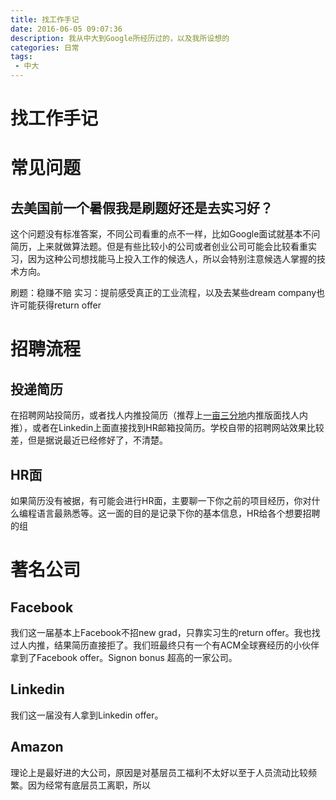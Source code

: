 ```yaml
---
title: 找工作手记
date: 2016-06-05 09:07:36
description: 我从中大到Google所经历过的，以及我所设想的
categories: 日常
tags:
 - 中大
---
```



# 找工作手记
# 常见问题
## 去美国前一个暑假我是刷题好还是去实习好？
这个问题没有标准答案，不同公司看重的点不一样，比如Google面试就基本不问简历，上来就做算法题。但是有些比较小的公司或者创业公司可能会比较看重实习，因为这种公司想找能马上投入工作的候选人，所以会特别注意候选人掌握的技术方向。

刷题：稳赚不赔
实习：提前感受真正的工业流程，以及去某些dream company也许可能获得return offer




# 招聘流程
## 投递简历
在招聘网站投简历，或者找人内推投简历（推荐上[一亩三分地](http://www.1point3acres.com/bbs/)内推版面找人内推），或者在Linkedin上面直接找到HR邮箱投简历。学校自带的招聘网站效果比较差，但是据说最近已经修好了，不清楚。

## HR面
如果简历没有被据，有可能会进行HR面，主要聊一下你之前的项目经历，你对什么编程语言最熟悉等。这一面的目的是记录下你的基本信息，HR给各个想要招聘的组

# 著名公司
## Facebook
我们这一届基本上Facebook不招new grad，只靠实习生的return offer。我也找过人内推，结果简历直接拒了。我们班最终只有一个有ACM全球赛经历的小伙伴拿到了Facebook offer。Signon bonus 超高的一家公司。

## Linkedin
我们这一届没有人拿到Linkedin offer。

## Amazon
理论上是最好进的大公司，原因是对基层员工福利不太好以至于人员流动比较频繁。因为经常有底层员工离职，所以




